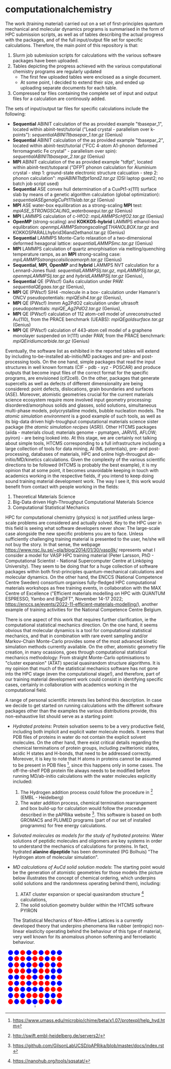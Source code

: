 
# computationalchemistry

The work (training material) carried out on a set of first-principles quantum mechanical and molecular dynamics programs is summarised in the form of HPC submission scripts, as well as of tables describing the actual progress with the packages, and of the full input/output file set for specific calculations. Therefore, the main point of this repository is that:

1. Slurm job submission scripts for calculations with the various software packages have been uploaded.
1. Tables depicting the progress achieved with the various computational chemistry programs are regularly updated
   - The first few uploaded tables were enclosed as a single document.
   - At some point, I decided to extend their size, and ended up uploading separate documents for each table.
1. Compressed tar files containing the complete set of input and output files for a calculation are continously added.

The sets of input/output tar files for specific calculations include the following:

 - **Sequential** ABINIT calculation of the as provided example "tbasepar_1", located within abinit-test/tutorial ("Lead crystal - parallelism over k-points"): 
   *sequentialABINITtbasepar_1.tar.gz* (Genius)
 - **Sequential** ABINIT calculation of the as provided example "tbasepar_2", located within abinit-test/tutorial ("FCC 4-atom A1-phonon deformed ferromagnetic Fe 
   crystal" - parallelism over spin): *sequentialABINITtbasepar_2.tar.gz* (Genius)
 - **MPI** ABINIT calculation of the as provided example "tdfpt", located within abinit-test/tutoparal ("DFPT phonon calculation for Aluminium crystal - step 1: 
   ground-state electronic structure calcuation - step 2: phonon calculation": *mpiABINITtdfpt1and2.tar.gz* (DSI laptop guest2; no batch job script used)
 - **Sequential** ASE convex hull determination of a CuxPt1-x(111) surface slab by means of a genetic algorithm calculation (global optimization): 
   *sequentialASEgenalgCuPt111slab.tar.gz* (Genius)
 - **MPI** ASE water-box equilibration as a strong-scaling **MPI** test: *mpiASE_STRONGSCALING_waterboxequi.tar.gz* (Genius)
 - **MPI** LAMMPS calculation of c-HfO2: *mpiLAMMPScHfO2.tar.gz* (Genius)
 - **OpenMP** (strong-scaling) and **KOKKOS-hybrid** LAMMPS ethanol-box equlibration: *openmpLAMMPSstrongscalingETHANOLBOX.tar.gz* and  
   KOKKOSPARALLhybrid36and2ethanol.tar.gz (Genius)
 - **Sequential** LAMMPS Monte-Carlo relaxation of a two-dimensional deformed hexagonal lattice: *sequentialLAMMPSmc.tar.gz* (Genius)
 - **MPI** LAMMPS calculation of quartz amorphisation via melting/quenching temperature ramps, as an **MPI** strong-scaling case: *mpiLAMMPSstrongscalsilicaamorph.tar.gz* (Genius)
 - **Sequential**, **MPI**, **OpenMP** and **hybrid** LAMMPS NVT calculation for a Lennard-Jones fluid: *sequentialLAMMPSlj.tar.gz*, *mpiLAMMPSlj.tar.gz*, 
   *openmpLAMMPSlj.tar.gz* and *hybridLAMMPSlj.tar.gz* (Genius),
 - **Sequential** QE (PWscf) GaAs calculation under PAW: *sequentialQEgaas.tar.gz* (Genius),
 - **MPI** QE (PWscf) SiH4 -molecule in a box- calculation under Hamann's ONCV pseudopotentials: *mpiQEsih4.tar.gz* (Genius),
 - **MPI** QE (PWscf) *Immm* Ag2PdO2 calculation under ultrasoft pseudopotentials: *mpiQE_Ag2PdO2.tar.gz* (Genius),
 - **MPI** QE (PWscf) calculation of 112 atom-cell model of unreconstructed Au(110), from the PRACE benchmark (UEABS): *mpiQEgoldsurface.tar.gz* (Genius)
 - **MPI** QE (PWscf) calculation of 443-atom cell model of a graphene monolayer suspended on Ir(111) under PAW, from the PRACE benchmark: *mpiQEiridiumcarbide.tar.gz* (Genius)
 
Eventually, the software list as exhibited in the reported tables will extend by including to-be-installed ab-initio/MD packages and pre- and post- processing tools. On the one hand, simple packages that read the input structures in well known formats (CIF - pdb - xyz - POSCAR) and produce outputs that become input files of the correct format for the specific programs, are envisioned (cif2cell). On the other, packages that generate supercells as well as defects of different dimensionality are being considered: point defects, dislocations, grain boundaries and surfaces (ASE). Moreover, atomistic geometries crucial for the current materials science ecosystem require more involved input geometry processing: disordered/amorphous solids and glasses, solid solutions, simultaneous multi-phase models, polycrystalline models, bubble nucleation models. The *atomic simulation environment* is a good example of such tools, as well as its big-data driven high-troughput computational materials science sister package (the *atomic simulation recipes* (ASR)). Other HTCMS packages (aiida - materials cloud; materials genome - pymatgen, JARVIS, AFLOW; pyiron) - are being looked into. At this stage, we are certainly not talking about simple tools, HTCMS corresponding to a full infrastructure including a large collection of tools for data mining, AI (ML potentials), pre- and post-processing, databases of materials, HPC and online high-througput ab-initio/MD/kinetics calculations. Given the complexity of the various scientific directions to be followed (HTCMS is probably the best example), it is my opinion that at some point, it becomes unavoidable keeping in touch with academics working in the respective fields, if you intend to keep doing sound training material development work. The way I see it, this work would benefit from contact with people working in the fields:

1. Theoretical Materials Science
1. Big-Data driven High-Throughput Computational Materials Science
1. Computational Statistical Mechanics

HPC for computational chemistry (physics) is not justified unless large-scale problems are considered and actually solved. Key to the HPC user in this field is seeing what software developers never show: The large-scale case alongside the new specific problems you are to face. Unless sufficiently challenging training material is presented to the user, he/she will not buy the story. In that sense, the webpage https://www.nsc.liu.se/~pla/blog/2014/01/30/vasp9k/ represents what I consider a model for VASP HPC training material (Peter Larsson, PhD - Computational Scientist - National Supercomputer Centre at Linköping University). They seem to be doing that for a huge collection of software packages within both first-principles quantum-mechanical calculations and molecular dynamics. On the other hand, the ENCCS (National Competence Centre Sweden) consortium organises fully-fledged HPC computational materials workshops as free training events, in collaboration with the MAX Centre of Excellence ("Efficient materials modelling on HPC with QUANTUM ESPRESSO, Yambo and BigDFT", November 14-17 2022; https://enccs.se/events/2022-11-efficient-materials-modelling/), another example of training activities for the National Competence Centre Belgium.

There is one aspect of this work that requires further clarification, ie the computational statistical mechanics direction. On the one hand, it seems obvious that molecular dynamics is a tool for computational statistical mechanics, and that in combination with rare event sampling and/or Markov-Chain Monte-Carlo provides some of the most advanced kinetic simulation methods currently available. On the other, atomistic geometry file creation, in many ocassions, goes through computational statistical mechanics methodology: From straight Monte-Carlo optimisations to "cluster expansion" (ATAT) special quasirandom structure algorithms.
It is my opinion that much of the statistical mechanics software has not gone into the HPC stage (even the computational stage!), and therefore, part of our training material development work could consist in identifying specific cases, certainly in collaboration with academics working in the computational field.

A range of personal scientific interests lies behind this description. In case we decide to get started on running calculations with the different software packages other than the examples the various distributions provide, this non-exhaustive list should serve as a starting point:

 - *Hydrated proteins*:
   Protein solvation seems to be a very productive field, including both implicit and explicit water molecule models. It seems that PDB files 
   of proteins in water do not contain the explicit solvent molecules. On the other hand, there exist critical details regarding the chemical terminations 
   of protein groups, including zwitterionic states, acidic H states and H-bonds, that need to 
   be addressed correctly. Moreover, it is key to note that H atoms in proteins cannot be assumed to be present in PDB files [^1], since this 
   happens only in some cases. The off-the-shelf PDB protein file always needs to be modified before running MD/ab-initio calculations with the 
   water molecules explicitly included:

    1. The Hydrogen addition process could follow the procedure in [^2] (EMBL - Heidelberg)
    1. The water addition process, chemical termination rearrangement and box build-up for calculation would follow the procedure described in 
       the pAPRika website [^3]. This software is based on both GROMACS and PLUMED programs (part of our set of installed programms) for free 
       energy calculations.

 - *Solvated molecules as models for the study of hydrated proteins*:
   Water solutions of peptidic molecules and oligomers are key systems in order to understand the mechanics of calculations for proteins. In fact, hydrated 
   **alanine dipeptide** has been denominated (PG Bolhuis) "The Hydrogen atom of molecular simulation".

 - *MD calculations of AuCd solid solution models*:
   The starting point would be the generation of atomistic geometries for those models (the picture below illustrates the concept of chemical 
   ordering, which underpins solid solutions and the randomness operating behind them), including:

   1. ATAT cluster expansion or special quasirandom structure [^4] calculations,
   2. The solid solution geometry builder within the HTCMS software PYIRON

   The Statistical Mechanics of Non-Affine Lattices is a currently developed theory that underpins phenomena like rubber 
   (entropic) non-linear elasticity operating behind the behaviour of this type of material, very well known for its anomalous phonon softening and ferroelastic behaviour.

![](chemicalordering.gif)

[^1]: https://www.umass.edu/microbio/chime/beta/x1.07/protexpl/help_hyd.htm
[^2]: http://swift.embl-heidelberg.de/servers2/
[^3]: https://github.com/GilsonLabUCSD/pAPRika/blob/master/docs/index.rst
[^4]: https://nanohub.org/tools/sqsatat/
